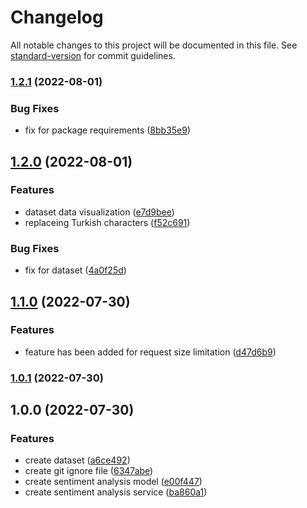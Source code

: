 # Changelog

All notable changes to this project will be documented in this file. See [standard-version](https://github.com/conventional-changelog/standard-version) for commit guidelines.

### [1.2.1](https://github.com/ismetkizgin/sentiment-analysis-service/compare/v1.2.0...v1.2.1) (2022-08-01)


### Bug Fixes

* fix for package requirements ([8bb35e9](https://github.com/ismetkizgin/sentiment-analysis-service/commit/8bb35e99baa4f508a50e8c990a79b5d5d7d41b27))

## [1.2.0](https://github.com/ismetkizgin/sentiment-analysis-service/compare/v1.1.0...v1.2.0) (2022-08-01)


### Features

* dataset data visualization ([e7d9bee](https://github.com/ismetkizgin/sentiment-analysis-service/commit/e7d9bee92d35322143afbf4fc248e71a58e90855))
* replaceing Turkish characters ([f52c691](https://github.com/ismetkizgin/sentiment-analysis-service/commit/f52c691f2c33522c72b85f64b31ab3b8a7e7b26e))


### Bug Fixes

* fix for dataset ([4a0f25d](https://github.com/ismetkizgin/sentiment-analysis-service/commit/4a0f25d3502b093c3fb49f7c6bc57c687acb9aa6))

## [1.1.0](https://github.com/ismetkizgin/sentiment-analysis-service/compare/v1.0.1...v1.1.0) (2022-07-30)


### Features

* feature has been added for request size limitation ([d47d6b9](https://github.com/ismetkizgin/sentiment-analysis-service/commit/d47d6b946d7091048b1385909ca34cd9635a205e))


### [1.0.1](https://github.com/ismetkizgin/sentiment-analysis-service/compare/v1.0.0...v1.0.1) (2022-07-30)

## 1.0.0 (2022-07-30)


### Features

* create dataset ([a6ce492](https://github.com/ismetkizgin/sentiment-analysis-service/commit/a6ce492eea382dc4d46446fe93f3ce70f28302c4))
* create git ignore file ([6347abe](https://github.com/ismetkizgin/sentiment-analysis-service/commit/6347abe97a3ed4681526b8908720fcecbb03bdbf))
* create sentiment analysis model ([e00f447](https://github.com/ismetkizgin/sentiment-analysis-service/commit/e00f44729b1f3152e70581da3142c7c0772010dc))
* create sentiment analysis service ([ba860a1](https://github.com/ismetkizgin/sentiment-analysis-service/commit/ba860a1945e4ed8f2b871721d829c9a4451c4e12))
